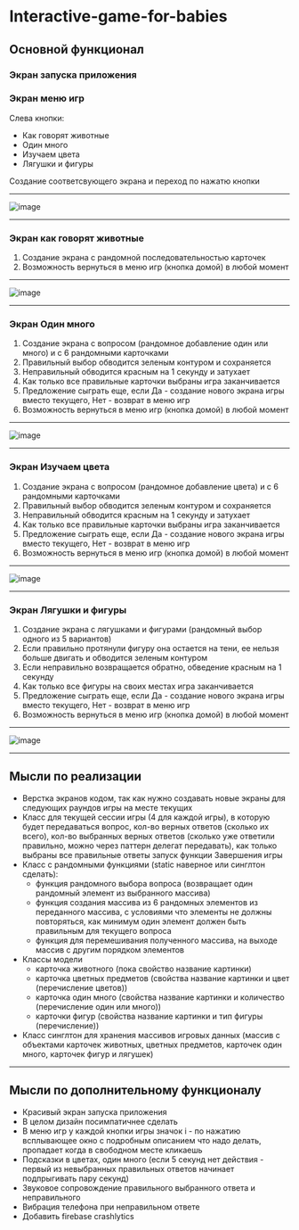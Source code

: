 # Interactive-game-for-babies


## Основной функционал
### Экран запуска приложения
### Экран меню игр
Слева кнопки: 
- Как говорят животные
- Один много
- Изучаем цвета
- Лягушки и фигуры  

Создание соответсвующего экрана и переход по нажатю кнопки
***
![image](https://user-images.githubusercontent.com/21302465/173004710-cac4b436-6558-4739-a635-7784768d09a5.png)
***
### Экран как говорят животные
1. Создание экрана с рандомной последовательностью карточек
2. Возможность вернуться в меню игр (кнопка домой) в любой момент
***
![image](https://user-images.githubusercontent.com/21302465/173005756-29514305-8f79-4d86-86c7-cb209c6ee531.png)
***
### Экран Один много
1. Создание экрана с вопросом (рандомное добавление один или много) и с 6 рандомными карточками
2. Правильный выбор обводится зеленым контуром и сохраняется
3. Неправильный обводится красным на 1 секунду и затухает
4. Как только все правильные карточки выбраны игра заканчивается
5. Предложение сыграть еще, если Да - создание нового экрана игры вместо текущего, Нет - возврат в меню игр
6. Возможность вернуться в меню игр (кнопка домой) в любой момент
***
![image](https://user-images.githubusercontent.com/21302465/173007702-3451523c-56fe-4c35-aeb5-cbbe680d9666.png)
***
### Экран Изучаем цвета
1. Создание экрана с вопросом (рандомное добавление цвета) и с 6 рандомными карточками
2. Правильный выбор обводится зеленым контуром и сохраняется
3. Неправильный обводится красным на 1 секунду и затухает
4. Как только все правильные карточки выбраны игра заканчивается
5. Предложение сыграть еще, если Да - создание нового экрана игры вместо текущего, Нет - возврат в меню игр
6. Возможность вернуться в меню игр (кнопка домой) в любой момент
***
![image](https://user-images.githubusercontent.com/21302465/173009347-0d2cc6a8-c6c3-4b6e-b973-893366624eb4.png)
***
### Экран Лягушки и фигуры
1. Создание экрана с лягушками и фигурами (рандомный выбор одного из 5 вариантов)
2. Если правильно протянули фигуру она остается на тени, ее нельзя больше двигать и обводится зеленым контуром
3. Если неправильно возвращается обратно, обведение красным на 1 секунду
4. Как только все фигуры на своих местах игра заканчивается
5. Предложение сыграть еще, если Да - создание нового экрана игры вместо текущего, Нет - возврат в меню игр
6. Возможность вернуться в меню игр (кнопка домой) в любой момент

***
![image](https://user-images.githubusercontent.com/21302465/175487415-5e5c0f23-2813-4083-95ff-add3ddedd2d4.png)
***
## Мысли по реализации
- Верстка экранов кодом, так как нужно создавать новые экраны для следующих раундов игры на месте текущих
- Класс для текущей сессии игры (4 для каждой игры), в которую будет передаваться вопрос, кол-во верных ответов (сколько их всего), кол-во выбранных верных ответов (сколько уже ответили правильно, можно через паттерн делегат передавать), как только выбраны все правильные ответы запуск функции Завершения игры
- Класс с рандомными функциями (static наверное или синглтон сделать): 
  * функция рандомного выбора вопроса (возвращает один рандомный элемент из выбранного массива)
  * функция создания массива из 6 рандомных элементов из переданного массива, с условиями что элементы не должны повторяться, как минимум один элемент должен быть правильным для текущего вопроса
  * функция для перемешивания полученного массива, на выходе массив с другим порядком элементов
- Классы модели 
  * карточка животного (пока свойство название картинки)
  * карточка цветных предметов (свойства название картинки и цвет (перечисление цветов))
  * карточка один много (свойства название картинки и количество (перечисление один или много))
  * карточки фигур (свойства название картинки и тип фигуры (перечисление))
- Класс синглтон для хранения массивов игровых данных (массив с объектами карточек животных, цветных предметов, карточек один много, карточек фигур и лягушек)
***
## Мысли по дополнительному функционалу
- Красивый экран запуска приложения
- В целом дизайн посимпатичнее сделать
- В меню игр у каждой кнопки игры значок i - по нажатию всплывающее окно с подробным описанием что надо делать, пропадает когда в свободном месте кликаешь
- Подсказки в цветах, один много (если 5 секунд нет действия - первый из невыбранных правильных ответов начинает подпрыгивать пару секунд)
- Звуковое сопровождение правильного выбранного ответа и неправильного
- Вибрация телефона при неправильном ответе
- Добавить firebase crashlytics





